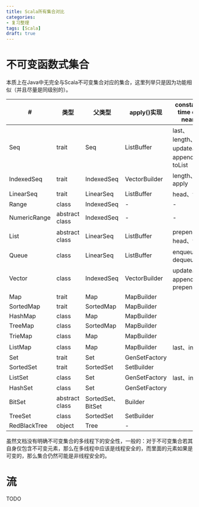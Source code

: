 ```yaml
---
title: Scala所有集合对比
categories:
- 复习整理
tags: [Scala]
draft: true
---
```


# 不可变函数式集合

本质上在Java中无完全与Scala不可变集合对应的集合，这里列举只是因为功能相似（并且尽量是同级别的）。

| # | 类型 | 父类型 | apply()实现 | constant time or near | thread safety | Java中类似 |
|---| ---- | ------- | ----- | ------------------------------ | ------------ | ---------------- |
|Seq|trait|Seq|ListBuffer|last、length、update、append、toList|-|ArrayList|
|IndexedSeq|trait|IndexedSeq|VectorBuilder|length、apply|-|-|
|LinearSeq|trait|LinearSeq|ListBuffer|head、tail|-|-|
|Range|class|IndexedSeq|-|-|-|-|
|NumericRange|abstract class|IndexedSeq|-|-|-|-|
|List|abstract class|LinearSeq|ListBuffer|prepend、head、tail|-|AbstractList|
|Queue|class|LinearSeq|ListBuffer|enqueue、dequeue|-|Queue*|
|Vector|class|IndexedSeq|VectorBuilder|update、append、prepend|-|Vector(thread safety)|
|Map|trait|Map|MapBuilder| |-|Map|
|SortedMap|trait|SortedMap|MapBuilder| |-|SortedMap|
|HashMap|class|Map|MapBuilder| |-|HashMap|
|TreeMap|class|SortedMap|MapBuilder| |-|TreeMap|
|TrieMap|class|Map|MapBuilder| |是|-|
|ListMap|class|Map|MapBuilder|last、init|-|LinkedHashMap|
|Set|trait|Set|GenSetFactory| |-|Set|
|SortedSet|trait|SortedSet|SetBuilder| |-|SortedSet|
|ListSet|class|Set|GenSetFactory|last、init|-|LinkedHashSet|
|HashSet|class|Set|GenSetFactory| |-|HashSet|
|BitSet|abstract class|SortedSet、BitSet|Builder| |-|BitSet|
|TreeSet|class|SortedSet|SetBuilder| |-|TreeSet|
|RedBlackTree|object|Tree|-| |-|-|

虽然文档没有明确不可变集合的多线程下的安全性，一般的：对于不可变集合若其自身仅包含不可变元素，那么在多线程中应该是线程安全的，而里面的元素如果是可变的，那么集合仍然可能是非线程安全的。

# 流

TODO